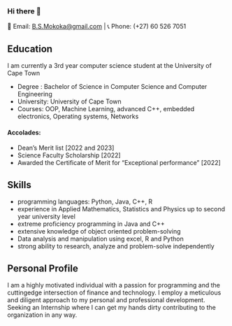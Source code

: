 ### Hi there 👋

<!--
**Tumi-Mokoka/Tumi-Mokoka** is a ✨ _special_ ✨ repository because its `README.md` (this file) appears on your GitHub profile.

Here are some ideas to get you started:

- 🔭 I’m currently working on ...
- 🌱 I’m currently learning ...
- 👯 I’m looking to collaborate on ...
- 🤔 I’m looking for help with ...
- 💬 Ask me about ...
- 📫 How to reach me: ...
- 😄 Pronouns: ...
- ⚡ Fun fact: ...
-->

📧 Email: B.S.Mokoka@gmail.com | 📞 Phone: (+27) 60 526 7051

## Education

I am currently a 3rd year computer science student at the University of Cape Town
- Degree : Bachelor of Science in Computer Science and Computer Engineering
- University: University of Cape Town
- Courses: OOP, Machine Learning, advanced C++, embedded electronics, Operating systems, Networks

#### Accolades: 
- Dean’s Merit list [2022 and 2023]
- Science Faculty Scholarship [2022]
- Awarded the Certificate of Merit for “Exceptional performance” [2022]


## Skills
- programming languages: Python, Java, C++, R
- experience in Applied Mathematics, Statistics and Physics up to second year university level
- extreme proficiency programming in Java and C++
- extensive knowledge of object oriented problem-solving
- Data analysis and manipulation using excel, R and Python
- strong ability to research, analyze and problem-solve independently

## Personal Profile
I am a highly motivated individual with a passion for programming and the cuttingedge intersection of finance and technology. I employ a meticulous and diligent approach to my personal and professional development. Seeking an Internship where I can get my hands dirty contributing to the organization in any way.
